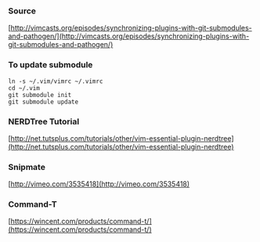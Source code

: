 ### Source

  [http://vimcasts.org/episodes/synchronizing-plugins-with-git-submodules-and-pathogen/](http://vimcasts.org/episodes/synchronizing-plugins-with-git-submodules-and-pathogen/)

### To update submodule

    ln -s ~/.vim/vimrc ~/.vimrc
    cd ~/.vim
    git submodule init
    git submodule update

### NERDTree Tutorial
    
   [http://net.tutsplus.com/tutorials/other/vim-essential-plugin-nerdtree](http://net.tutsplus.com/tutorials/other/vim-essential-plugin-nerdtree)

### Snipmate
    
   [http://vimeo.com/3535418](http://vimeo.com/3535418)

### Command-T
    
   [https://wincent.com/products/command-t/](https://wincent.com/products/command-t/)




